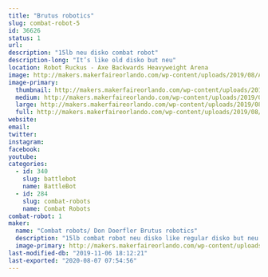 ```yaml
---
title: "Brutus robotics"
slug: combat-robot-5
id: 36626
status: 1
url: 
description: "15lb neu disko combat robot"
description-long: "It’s like old disko but neu"
location: Robot Ruckus - Axe Backwards Heavyweight Arena
image: http://makers.makerfaireorlando.com/wp-content/uploads/2019/08/ABF7B4B4-4A0D-4B18-A3CA-89919846BF81.jpeg
image-primary:
  thumbnail: http://makers.makerfaireorlando.com/wp-content/uploads/2019/08/ABF7B4B4-4A0D-4B18-A3CA-89919846BF81-150x150.jpeg
  medium: http://makers.makerfaireorlando.com/wp-content/uploads/2019/08/ABF7B4B4-4A0D-4B18-A3CA-89919846BF81-300x225.jpeg
  large: http://makers.makerfaireorlando.com/wp-content/uploads/2019/08/ABF7B4B4-4A0D-4B18-A3CA-89919846BF81.jpeg
  full: http://makers.makerfaireorlando.com/wp-content/uploads/2019/08/ABF7B4B4-4A0D-4B18-A3CA-89919846BF81.jpeg
website: 
email: 
twitter: 
instagram: 
facebook: 
youtube: 
categories:
  - id: 340
    slug: battlebot
    name: BattleBot
  - id: 284
    slug: combat-robots
    name: Combat Robots
combat-robot: 1
maker:
  name: "Combat robots/ Don Doerfler Brutus robotics"
  description: "15lb combat robot neu disko like regular disko but neu "
  image-primary: http://makers.makerfaireorlando.com/wp-content/uploads/2019/08/7C3DC28C-87E0-4C1A-BA5E-69A193CF258E.jpeg
last-modified-db: "2019-11-06 18:12:21"
last-exported: "2020-08-07 07:54:56"
---
```

